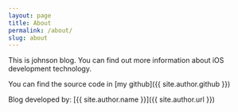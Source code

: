 ```yaml
---
layout: page
title: About
permalink: /about/
slug: about
---
```


This is johnson blog. You can find out more information about iOS development technology.

You can find the source code in [my github]({{ site.author.github }})

Blog developed by: [{{ site.author.name }}]({{ site.author.url }})

